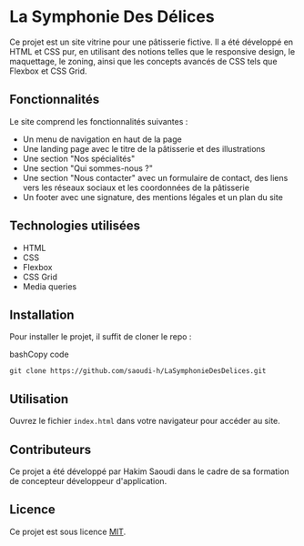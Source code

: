 # La Symphonie Des Délices

Ce projet est un site vitrine pour une pâtisserie fictive. Il a été développé en HTML et CSS pur, en utilisant des notions telles que le responsive design, le maquettage, le zoning, ainsi que les concepts avancés de CSS tels que Flexbox et CSS Grid.

## Fonctionnalités

Le site comprend les fonctionnalités suivantes :

-   Un menu de navigation en haut de la page
-   Une landing page avec le titre de la pâtisserie et des illustrations
-   Une section "Nos spécialités"
-   Une section "Qui sommes-nous ?"
-   Une section "Nous contacter" avec un formulaire de contact, des liens vers les réseaux sociaux et les coordonnées de la pâtisserie
-   Un footer avec une signature, des mentions légales et un plan du site

## Technologies utilisées

-   HTML
-   CSS
-   Flexbox
-   CSS Grid
-   Media queries

## Installation

Pour installer le projet, il suffit de cloner le repo :

bashCopy code

`git clone https://github.com/saoudi-h/LaSymphonieDesDelices.git`

## Utilisation

Ouvrez le fichier `index.html` dans votre navigateur pour accéder au site.

## Contributeurs

Ce projet a été développé par Hakim Saoudi dans le cadre de sa formation de concepteur développeur d'application.

## Licence

Ce projet est sous licence [MIT](https://opensource.org/licenses/MIT).
